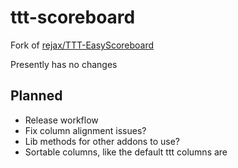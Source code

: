 # ttt-scoreboard

Fork of [rejax/TTT-EasyScoreboard](https://github.com/rejax/TTT-EasyScoreboard)

Presently has no changes

## Planned

- Release workflow
- Fix column alignment issues?
- Lib methods for other addons to use?
- Sortable columns, like the default ttt columns are
